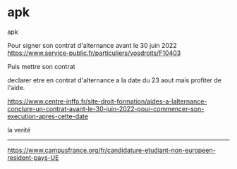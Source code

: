 # apk
apk


Pour signer son contrat d'alternance avant le 30 juin 2022
https://www.service-public.fr/particuliers/vosdroits/F10403


Puis mettre son contrat 

declarer etre en contrat d'alternance a la date du 23 aout mais profiter de l'aide.



https://www.centre-inffo.fr/site-droit-formation/aides-a-lalternance-conclure-un-contrat-avant-le-30-juin-2022-pour-commencer-son-execution-apres-cette-date

la verité


----------------------------------------------
https://www.campusfrance.org/fr/candidature-etudiant-non-europeen-resident-pays-UE
